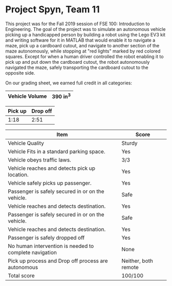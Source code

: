 # Project Spyn, Team 11

This project was for the Fall 2019 session of FSE 100: Introduction to Engineering. The goal of
the project was to simulate an autonomous vehicle picking up a handicapped person by building 
a robot using the Lego EV3 kit and writing software for it in MATLAB that would enable it
to navigate a maze, pick up a cardboard cutout, and navigate to another section of the maze 
autonomously, while stopping at "red lights" marked by red colored squares. Except for when a human 
driver controlled the robot enabling it to pick up and put down the cardboard cutout, the robot 
autonomously navigated the maze, safely transporting the cardboard cutout to the opposite side.

On our grading sheet, we earned full credit in all categories:

|Vehicle Volume | 390 in<sup>3</sup> |
|---------------|--------------------|

| Pick up | Drop off |
|---------|----------|
| 1:18    | 2:51     |

|Item|Score|
|----|-----|
| Vehicle Quality | Sturdy|
| Vehicle Fits in a standard parking space. | Yes |
| Vehicle obeys traffic laws. | 3/3 |
| Vehicle reaches and detects pick up location. | Yes |
| Vehicle safely picks up passenger. | Yes |
| Passenger is safely secured in or on the vehicle. | Safe |
| Vehicle reaches and detects destination. | Yes |
| Passenger is safely secured in or on the vehicle. | Safe |
| Vehicle reaches and detects destination. | Yes |
| Passenger is safely dropped off | Yes |
| No human intervention is needed to complete navigation | None |
| Pick up process and Drop off process are autonomous | Neither, both remote |
| Total score | 100/100 |
